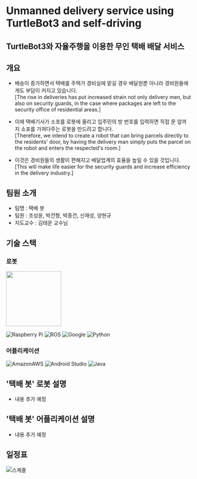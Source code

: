# Unmanned delivery service using TurtleBot3 and self-driving
## TurtleBot3와 자율주행을 이용한 무인 택배 배달 서비스
## 개요
* 배송이 증가하면서 택배를 주택가 경비실에 맡길 경우 배달원뿐 아니라 경비원들에게도 부담이 커지고 있습니다.
</br> [The rise in deliveries has put increased strain not only delivery men, but also on security guards, in the case where packages are left to the security office of residential areas.]

* 이에 택배기사가 소포를 로봇에 올리고 입주민의 방 번호를 입력하면 직접 문 앞까지 소포를 가져다주는 로봇을 만드려고 합니다.
</br> [Therefore, we intend to create a robot that can bring parcels directly to the residents' door, by having the delivery man simply puts the parcel on the robot and enters the respected's room.]

* 이것은 경비원들의 생활이 편해지고 배달업계의 효율을 높일 수 있을 것입니다.
</br> [This will make life easier for the security guards and increase efficiency in the delivery industry.]

## 팀원 소개
* 팀명 : 택배 봇
* 팀원 : 조성윤, 박건형, 박종건, 신재성, 양현규
* 지도교수 : 김태운 교수님
## 기술 스택

### 로봇
<img src="https://github.com/ROBOTIS-GIT/emanual/blob/master/assets/images/platform/turtlebot3/logo_turtlebot3.png" width="150">

<img alt="Raspberry Pi" src ="https://img.shields.io/badge/Raspberry Pi-A22846.svg?&style=for-the-badge&logo=Raspberry Pi&logoColor=white"/> <img alt="ROS" src ="https://img.shields.io/badge/ROS-22314E.svg?&style=for-the-badge&logo=ROS&logoColor=white"/> <img alt="Google" src ="https://img.shields.io/badge/Google Cartographer-4285F4.svg?&style=for-the-badge&logo=Google&logoColor=white"/> <img alt="Python" src ="https://img.shields.io/badge/Python-3776AB.svg?&style=for-the-badge&logo=Python&logoColor=white"/>


### 어플리케이션
<img alt="AmazonAWS" src ="https://img.shields.io/badge/Amazon EC2-232F3E.svg?&style=for-the-badge&logo=AmazonAWS&logoColor=white"/> <img alt="Android Studio" src ="https://img.shields.io/badge/Android Studio-3DDC84.svg?&style=for-the-badge&logo=Android Studio&logoColor=white"/> <img alt="Java" src ="https://img.shields.io/badge/Java-007396.svg?&style=for-the-badge&logo=Java&logoColor=white"/>

## '택배 봇' 로봇 설명
* 내용 추가 예정

## '택배 봇' 어플리케이션 설명
* 내용 추가 예정

## 일정표
![스케줄](https://user-images.githubusercontent.com/83500747/159468824-32f77962-a822-4cc5-a522-5abb740f9914.PNG)


